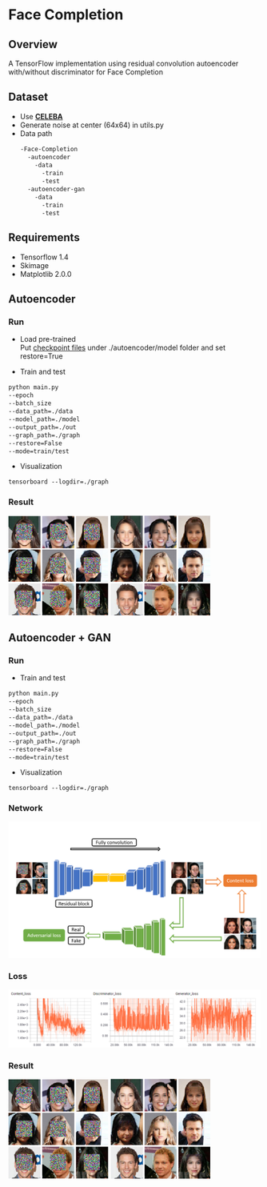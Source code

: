 # Face Completion
## Overview
A TensorFlow implementation using residual convolution autoencoder with/without discriminator for Face Completion

## Dataset
* Use [**CELEBA**](http://mmlab.ie.cuhk.edu.hk/projects/CelebA.html)  
* Generate noise at center (64x64) in utils.py
* Data path
  ```
  -Face-Completion
    -autoencoder
      -data
        -train
        -test
    -autoencoder-gan
      -data
        -train
        -test
  ```

## Requirements
* Tensorflow 1.4 
* Skimage
* Matplotlib 2.0.0

## Autoencoder  
### Run    
* Load pre-trained  
Put [checkpoint files](https://drive.google.com/drive/folders/1aFRcOunF2WOcjL0nBdBYtAWs0u_ksUsr?usp=sharing) under ./autoencoder/model folder and set restore=True

* Train and test
```
python main.py
--epoch 
--batch_size
--data_path=./data
--model_path=./model
--output_path=./out
--graph_path=./graph
--restore=False
--mode=train/test
```

* Visualization
```
tensorboard --logdir=./graph
```

### Result
<img src='./Readmefile/in_ag.png' width = "200" height = "200"> <img src='./Readmefile/out_a.png' width = "200" height = "200">

## Autoencoder + GAN
### Run

* Train and test
```
python main.py
--epoch 
--batch_size
--data_path=./data
--model_path=./model
--output_path=./out
--graph_path=./graph
--restore=False
--mode=train/test
```

* Visualization
```
tensorboard --logdir=./graph
```

### Network
<img src='./Readmefile/autoencoder_gan_arch.png'>

### Loss
<img src='./Readmefile/loss.png'>

### Result
<img src='./Readmefile/in_ag.png' width = "200" height = "200"> <img src='./Readmefile/out_ag.png' width = "200" height = "200">
